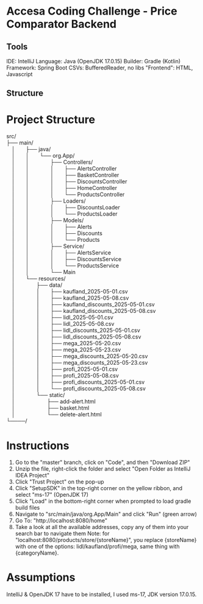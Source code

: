 # Accesa Coding Challenge - Price Comparator Backend

## Tools
IDE: IntelliJ
Language: Java (OpenJDK 17.0.15)
Builder: Gradle (Kotlin)
Framework: Spring Boot
CSVs: BufferedReader, no libs
"Frontend": HTML, Javascript


## Structure
# Project Structure

src/<br>
 ├── main/<br>
 │  ├── java/<br>
 │  │  └── org.App/<br>
 │  │    ├── Controllers/<br>
 │  │    │  ├── AlertsController<br>
 │  │    │  ├── BasketController<br>
 │  │    │  ├── DiscountsController<br>
 │  │    │  ├── HomeController<br>
 │  │    │  └── ProductsController<br>
 │  │    ├── Loaders/<br>
 │  │    │  ├── DiscountsLoader<br>
 │  │    │  └── ProductsLoader<br>
 │  │    ├── Models/<br>
 │  │    │  ├── Alerts<br>
 │  │    │  ├── Discounts<br>
 │  │    │  └── Products<br>
 │  │    ├── Service/<br>
 │  │    │  ├── AlertsService<br>
 │  │    │  ├── DiscountsService<br>
 │  │    │  └── ProductsService<br>
 │  │    └── Main<br>
 │  └── resources/<br>
 │    ├── data/<br>
 │    │  ├── kaufland_2025-05-01.csv<br>
 │    │  ├── kaufland_2025-05-08.csv<br>
 │    │  ├── kaufland_discounts_2025-05-01.csv<br>
 │    │  ├── kaufland_discounts_2025-05-08.csv<br>
 │    │  ├── lidl_2025-05-01.csv<br>
 │    │  ├── lidl_2025-05-08.csv<br>
 │    │  ├── lidl_discounts_2025-05-01.csv<br>
 │    │  ├── lidl_discounts_2025-05-08.csv<br>
 │    │  ├── mega_2025-05-20.csv<br>
 │    │  ├── mega_2025-05-23.csv<br>
 │    │  ├── mega_discounts_2025-05-20.csv<br>
 │    │  ├── mega_discounts_2025-05-23.csv<br>
 │    │  ├── profi_2025-05-01.csv<br>
 │    │  ├── profi_2025-05-08.csv<br>
 │    │  ├── profi_discounts_2025-05-01.csv<br>
 │    │  └── profi_discounts_2025-05-08.csv<br>
 │    └── static/<br>
 │      ├── add-alert.html<br>
 │      ├── basket.html<br>
 │      └── delete-alert.html<br>
 └────/ 
 

# Instructions
1. Go to the "master" branch, click on "Code", and then "Download ZIP"
2. Unzip the file, right-click the folder and select "Open Folder as IntelliJ IDEA Project"
3. Click "Trust Project" on the pop-up
4. Click "SetupSDK" in the top-right corner on the yellow ribbon, and select "ms-17" (OpenJDK 17)
5. Click "Load" in the bottom-right corner when prompted to load gradle build files
6. Navigate to "src/main/java/org.App/Main" and click "Run" (green arrow)
7. Go To: "http://localhost:8080/home"
8. Take a look at all the available addresses, copy any of them into your search bar to navigate them
Note: for "localhost:8080/products/store/{storeName}", you replace {storeName} with one of the options: lidl/kaufland/profi/mega, same thing with {categoryName}.


# Assumptions
IntelliJ & OpenJDK 17 have to be installed, I used ms-17, JDK version 17.0.15.

